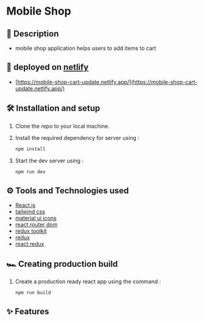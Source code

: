 # Mobile Shop

## :page_facing_up: Description

- mobile shop application helps users to add items to cart

## 🚀 deployed on [netlify](https://app.netlify.com/)

- [https://mobile-shop-cart-update.netlify.app/](https://mobile-shop-cart-update.netlify.app/)

## 🛠 Installation and setup

1. Clone the repo to your local machine.
2. Install the required dependency for server using :

   ```javascript
   npm install
   ```

3. Start the dev server using :

   ```javascript
   npm run dev
   ```

## ⚙ Tools and Technologies used

- [React.js](https://react.dev/)
- [tailwind css](https://tailwindcss.com/)
- [material ui icons](https://mui.com/material-ui/getting-started/installation/)
- [react router dom](https://reactrouter.com/en/main)
- [redux toolkit](https://redux-toolkit.js.org/)
- [redux](https://redux.js.org/)
- [react redux](https://react-redux.js.org/)

## 🏎 Creating production build

1. Create a production ready react app using the command :

   ```javascript
   npm run build
   ```

## ✨ Features
